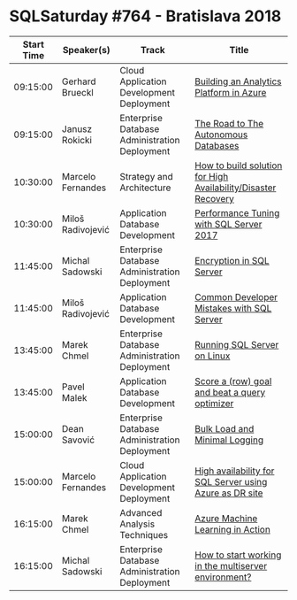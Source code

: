 # SQLSaturday #764 - Bratislava 2018
Start Time|Speaker(s)|Track|Title
---|---|---|---
09:15:00|Gerhard Brueckl|Cloud Application Development  Deployment|[Building an Analytics Platform in Azure](77386.md)
09:15:00|Janusz Rokicki|Enterprise Database Administration  Deployment|[The Road to The Autonomous Databases](78780.md)
10:30:00|Marcelo Fernandes|Strategy and Architecture|[How to build solution for High Availability/Disaster Recovery](80855.md)
10:30:00|Miloš Radivojević|Application  Database Development|[Performance Tuning with SQL Server 2017](82084.md)
11:45:00|Michal Sadowski|Enterprise Database Administration  Deployment|[Encryption in SQL Server](80835.md)
11:45:00|Miloš Radivojević|Application  Database Development|[Common Developer Mistakes with SQL Server](82085.md)
13:45:00|Marek Chmel|Enterprise Database Administration  Deployment|[Running SQL Server on Linux](77216.md)
13:45:00|Pavel Malek|Application  Database Development|[Score a (row) goal and beat a query optimizer](77688.md)
15:00:00|Dean Savović|Enterprise Database Administration  Deployment|[Bulk Load and Minimal Logging](77236.md)
15:00:00|Marcelo Fernandes|Cloud Application Development  Deployment|[High availability for SQL Server using Azure as DR site](80853.md)
16:15:00|Marek Chmel|Advanced Analysis Techniques|[Azure Machine Learning in Action](77217.md)
16:15:00|Michal Sadowski|Enterprise Database Administration  Deployment|[How to start working in the multiserver environment?](80834.md)
